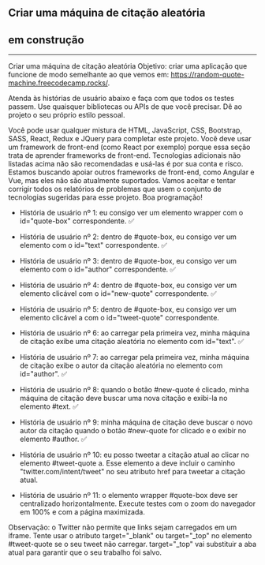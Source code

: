 ## Criar uma máquina de citação aleatória
## em construção
<hr>


Criar uma máquina de citação aleatória
Objetivo: criar uma aplicação que funcione de modo semelhante ao que vemos em: https://random-quote-machine.freecodecamp.rocks/.

Atenda às histórias de usuário abaixo e faça com que todos os testes passem. Use quaisquer bibliotecas ou APIs de que você precisar. Dê ao projeto o seu próprio estilo pessoal.

Você pode usar qualquer mistura de HTML, JavaScript, CSS, Bootstrap, SASS, React, Redux e JQuery para completar este projeto. Você deve usar um framework de front-end (como React por exemplo) porque essa seção trata de aprender frameworks de front-end. Tecnologias adicionais não listadas acima não são recomendadas e usá-las é por sua conta e risco. Estamos buscando apoiar outros frameworks de front-end, como Angular e Vue, mas eles não são atualmente suportados. Vamos aceitar e tentar corrigir todos os relatórios de problemas que usem o conjunto de tecnologias sugeridas para esse projeto. Boa programação!

- História de usuário nº 1: eu consigo ver um elemento wrapper com o id="quote-box" correspondente. :white_check_mark:

- História de usuário nº 2: dentro de #quote-box, eu consigo ver um elemento com o id="text" correspondente. :white_check_mark:

- História de usuário nº 3: dentro de #quote-box, eu consigo ver um elemento com o id="author" correspondente. :white_check_mark:

- História de usuário nº 4: dentro de #quote-box, eu consigo ver um elemento clicável com o id="new-quote" correspondente. :white_check_mark:

- História de usuário nº 5: dentro de #quote-box, eu consigo ver um elemento clicável a com o id="tweet-quote" correspondente. 

- História de usuário nº 6: ao carregar pela primeira vez, minha máquina de citação exibe uma citação aleatória no elemento com id="text". :white_check_mark:

- História de usuário nº 7: ao carregar pela primeira vez, minha máquina de citação exibe o autor da citação aleatória no elemento com id="author". :white_check_mark:

- História de usuário nº 8: quando o botão #new-quote é clicado, minha máquina de citação deve buscar uma nova citação e exibi-la no elemento #text. :white_check_mark:

- História de usuário nº 9: minha máquina de citação deve buscar o novo autor da citação quando o botão #new-quote for clicado e o exibir no elemento #author. :white_check_mark:

- História de usuário nº 10: eu posso tweetar a citação atual ao clicar no elemento #tweet-quote a. Esse elemento a deve incluir o caminho "twitter.com/intent/tweet" no seu atributo href para tweetar a citação atual.

- História de usuário nº 11: o elemento wrapper #quote-box deve ser centralizado horizontalmente. Execute testes com o zoom do navegador em 100% e com a página maximizada.

Observação: o Twitter não permite que links sejam carregados em um iframe. Tente usar o atributo target="_blank" ou target="_top" no elemento #tweet-quote se o seu tweet não carregar. target="_top" vai substituir a aba atual para garantir que o seu trabalho foi salvo.
